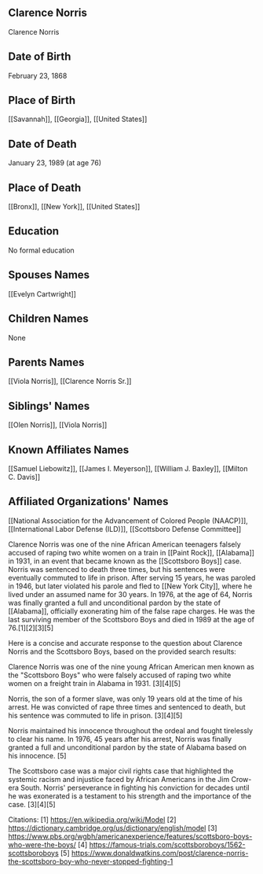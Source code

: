 ## Clarence Norris
Clarence Norris

## Date of Birth
February 23, 1868

## Place of Birth
[[Savannah]], [[Georgia]], [[United States]]

## Date of Death
January 23, 1989 (at age 76)

## Place of Death
[[Bronx]], [[New York]], [[United States]]

## Education
No formal education

## Spouses Names
[[Evelyn Cartwright]]

## Children Names
None

## Parents Names
[[Viola Norris]], [[Clarence Norris Sr.]]

## Siblings' Names
[[Olen Norris]], [[Viola Norris]]

## Known Affiliates Names
[[Samuel Liebowitz]], [[James I. Meyerson]], [[William J. Baxley]], [[Milton C. Davis]]

## Affiliated Organizations' Names
[[National Association for the Advancement of Colored People (NAACP)]], [[International Labor Defense (ILD)]], [[Scottsboro Defense Committee]]

Clarence Norris was one of the nine African American teenagers falsely accused of raping two white women on a train in [[Paint Rock]], [[Alabama]] in 1931, in an event that became known as the [[Scottsboro Boys]] case. Norris was sentenced to death three times, but his sentences were eventually commuted to life in prison. After serving 15 years, he was paroled in 1946, but later violated his parole and fled to [[New York City]], where he lived under an assumed name for 30 years. In 1976, at the age of 64, Norris was finally granted a full and unconditional pardon by the state of [[Alabama]], officially exonerating him of the false rape charges. He was the last surviving member of the Scottsboro Boys and died in 1989 at the age of 76.[1][2][3][5]

Here is a concise and accurate response to the question about Clarence Norris and the Scottsboro Boys, based on the provided search results:

Clarence Norris was one of the nine young African American men known as the "Scottsboro Boys" who were falsely accused of raping two white women on a freight train in Alabama in 1931. [3][4][5]

Norris, the son of a former slave, was only 19 years old at the time of his arrest. He was convicted of rape three times and sentenced to death, but his sentence was commuted to life in prison. [3][4][5] 

Norris maintained his innocence throughout the ordeal and fought tirelessly to clear his name. In 1976, 45 years after his arrest, Norris was finally granted a full and unconditional pardon by the state of Alabama based on his innocence. [5]

The Scottsboro case was a major civil rights case that highlighted the systemic racism and injustice faced by African Americans in the Jim Crow-era South. Norris' perseverance in fighting his conviction for decades until he was exonerated is a testament to his strength and the importance of the case. [3][4][5]

Citations:
[1] https://en.wikipedia.org/wiki/Model
[2] https://dictionary.cambridge.org/us/dictionary/english/model
[3] https://www.pbs.org/wgbh/americanexperience/features/scottsboro-boys-who-were-the-boys/
[4] https://famous-trials.com/scottsboroboys/1562-scottsboroboys
[5] https://www.donaldwatkins.com/post/clarence-norris-the-scottsboro-boy-who-never-stopped-fighting-1